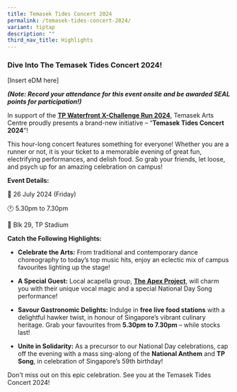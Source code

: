 ```yaml
---
title: Temasek Tides Concert 2024
permalink: /temasek-tides-concert-2024/
variant: tiptap
description: ""
third_nav_title: Highlights
---
```

<h3><strong>Dive Into The Temasek Tides Concert 2024!</strong></h3>
<p>[Insert eDM here]</p>
<p><strong><em>(Note: Record your attendance for this event onsite and be awarded SEAL points for participation!)</em></strong>
</p>
<p>In support of the <strong><a href="https://virtualcampus.tp.edu.sg/tp-waterfront-xchallenge-run-2024/" rel="noopener noreferrer nofollow" target="_blank">TP Waterfront X-Challenge Run 2024</a></strong>,
Temasek Arts Centre proudly presents a brand-new initiative – “<strong>Temasek Tides Concert 2024</strong>”!</p>
<p>This hour-long concert features something for everyone! Whether you are
a runner or not, it is your ticket to a memorable evening of great fun,
electrifying performances, and delish food. So grab your friends, let loose,
and psych up for an amazing celebration on campus!</p>
<p><strong>Event Details:</strong>
</p>
<p>📅&nbsp;26 July 2024 (Friday)</p>
<p>🕐&nbsp;5.30pm to 7.30pm</p>
<p>📍&nbsp;Blk 29, TP Stadium</p>
<p><strong>Catch the Following Highlights:</strong>
</p>
<ul data-tight="true" class="tight">
<li>
<p><strong>Celebrate the Arts:</strong> From traditional and contemporary
dance choreography to today’s top music hits, enjoy an eclectic mix of
campus favourites lighting up the stage!</p>
</li>
<li>
<p><strong>A Special Guest:</strong> Local acapella group, <strong><a href="https://apexprojectsg.band/" rel="noopener noreferrer nofollow" target="_blank">The Apex Project</a></strong>,
will charm you with their unique vocal magic and a special National Day
Song performance!</p>
</li>
<li>
<p><strong>Savour Gastronomic Delights:</strong> Indulge in <strong>free live food stations</strong> with
a delightful hawker twist, in honour of Singapore’s vibrant culinary heritage.
Grab your favourites from <strong>5.30pm to 7.30pm</strong> – while stocks
last!</p>
</li>
<li>
<p><strong>Unite in Solidarity:</strong> As a precursor to our National Day
celebrations, cap off the evening with a mass sing-along of the <strong>National Anthem</strong> and <strong>TP Song</strong>,
in celebration of Singapore’s 59th birthday!</p>
</li>
</ul>
<p>Don't miss out on this epic celebration. See you at the Temasek Tides
Concert 2024!</p>
<p></p>
